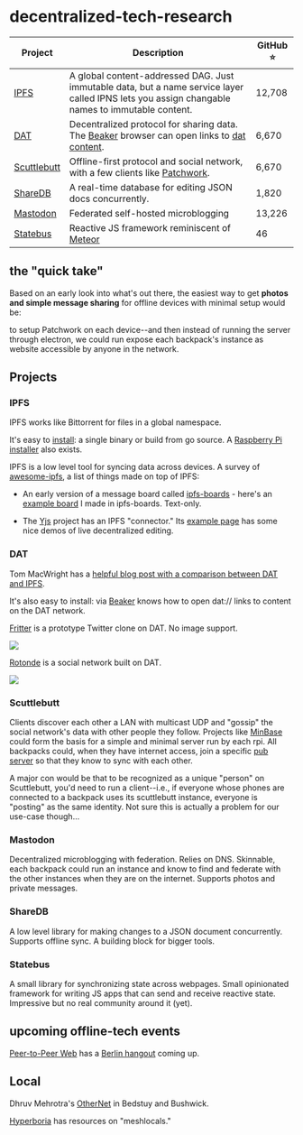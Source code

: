 # decentralized-tech-research

| Project | Description | GitHub ⭐ |
| --- | --- | --- |
| [IPFS](https://ipfs.io/) | A global content-addressed DAG. Just immutable data, but a name service layer called IPNS lets you assign changable names to immutable content. | 12,708 |
| [DAT](https://datproject.org/) | Decentralized protocol for sharing data. The [Beaker](https://beakerbrowser.com/) browser can open links to [dat content](dat://beakerbrowser.com/docs/apis/dat.html). | 6,670 |
| [Scuttlebutt]() | Offline-first protocol and social network, with a few clients like [Patchwork](https://github.com/ssbc/patchwork). | 6,670 |
| [ShareDB](https://github.com/share/sharedb) | A real-time database for editing JSON docs concurrently. | 1,820 |
| [Mastodon](https://joinmastodon.org/) | Federated self-hosted microblogging | 13,226 |
| [Statebus](https://github.com/invisible-college/statebus) | Reactive JS framework reminiscent of [Meteor](https://www.meteor.com/) | 46 |

## the "quick take"

Based on an early look into what's out there, the easiest way to get **photos and simple message sharing** for offline devices with minimal setup would be:

to setup Patchwork on each device--and then instead of running the server through electron, we could run expose each backpack's instance as website accessible by anyone in the network.

## Projects

### IPFS

IPFS works like Bittorrent for files in a global namespace.

It's easy to [install](https://ipfs.io/docs/install/): a single binary or build from go source. A [Raspberry Pi installer](https://github.com/claudiobizzotto/ipfs-rpi) also exists.

IPFS is a low level tool for syncing data across devices. A survey of [awesome-ipfs](https://github.com/ipfs/awesome-ipfs), a list of things made on top of IPFS:

 * An early version of a message board called [ipfs-boards](https://github.com/fazo96/ipfs-boards) - here's an [example board](https://ipfs.io/ipfs/QmYT9EzvQY8zwtxQxUhPcphSGR4XtTRkT4MnXmQKPFamQ7/#/b/QmVfCR9XnqkiAa7BBR74WYKAzH9CdgbWYF5jdgVLjmfsXx/test-board-1) I made in ipfs-boards. Text-only. 

 * The [Yjs](http://y-js.org/) project has an IPFS "connector." Its [example page](http://y-js.org/#!/examples) has some nice demos of live decentralized editing.

### DAT

Tom MacWright has a [helpful blog post with a comparison between DAT and IPFS](https://macwright.org/2017/08/09/decentralize-ipfs.html).

It's also easy to install: via [Beaker](https://beakerbrowser.com/) knows how to open dat:// links to content on the DAT network.

[Fritter](dat://fritter.hashbase.io) is a prototype Twitter clone on DAT. No image support.

![](https://i.imgur.com/jupjifV.png)

[Rotonde](https://louis.center/p2p-social-networking/) is a social network built on DAT.

![](https://louis.center/p2p-social-networking/library.png)

### Scuttlebutt

Clients discover each other a LAN with multicast UDP and "gossip" the social network's data with other people they follow. Projects like [MinBase](https://github.com/evbogue/minbase) could form the basis for a simple and minimal server run by each rpi. All backpacks could, when they have internet access, join a specific [pub server](https://github.com/ssbc/scuttlebot/wiki/Pub-Servers) so that they know to sync with each other.

A major con would be that to be recognized as a unique "person" on Scuttlebutt, you'd need to run a client--i.e., if everyone whose phones are connected to a backpack uses its scuttlebutt instance, everyone is "posting" as the same identity. Not sure this is actually a problem for our use-case though...

### Mastodon

Decentralized microblogging with federation. Relies on DNS. Skinnable, each backpack could run an instance and know to find and federate with the other instances when they are on the internet. Supports photos and private messages.

### ShareDB

A low level library for making changes to a JSON document concurrently. Supports offline sync. A building block for bigger tools.

### Statebus

A small library for synchronizing state across webpages. Small opinionated framework for writing JS apps that can send and receive reactive state. Impressive but no real community around it (yet).

## upcoming offline-tech events

[Peer-to-Peer Web](https://peer-to-peer-web.com/) has a [Berlin hangout](https://peer-to-peer-web.com/berlin/2018-05-05) coming up.

## Local

Dhruv Mehrotra's [OtherNet](http://othernet.xyz) in Bedstuy and Bushwick.

[Hyperboria](https://docs.meshwith.me/) has resources on "meshlocals."

